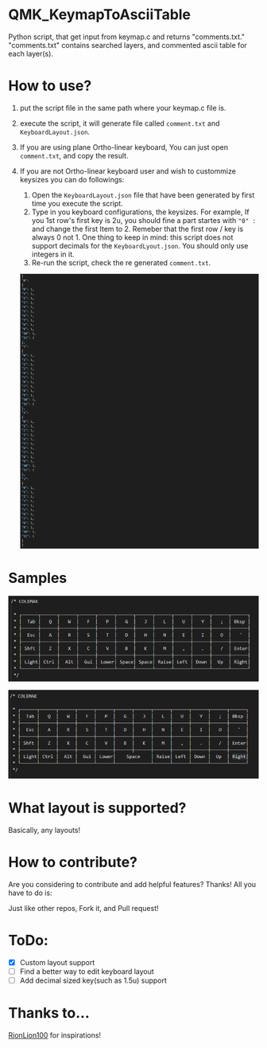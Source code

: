 # QMK_KeymapToAsciiTable
Python script, that get input from keymap.c and returns "comments.txt." "comments.txt" contains searched layers, and commented ascii table for each layer(s).


# How to use?
1. put the script file in the same path where your keymap.c file is.
2. execute the script, it will generate file called `comment.txt` and `KeyboardLayout.json`.
3. If you are using plane Ortho-linear keyboard, You can just open `comment.txt`, and copy the result.
4. If you are not Ortho-linear keyboard user and wish to custommize keysizes you can do followings:

    1. Open the `KeyboardLayout.json` file that have been generated by first time you execute the script.
    2. Type in you keyboard configurations, the keysizes. For example, If you 1st row's first key is 2u, you should fine a part startes with `"0" : ` and change the first Item to 2. Remeber that the first row / key is always 0 not 1. One thing to keep in mind: this script does not support decimals for the `KeyboardLyout.json`. You should only use integers in it.
    3. Re-run the script, check the re generated `comment.txt`.

    ![Structure of `KeyboardLayout.json`](/Images/StructureOfKeyboardLayout.PNG)



# Samples

![Sample 1](/Images/Sample_1.PNG)

![Sample 2](/Images/Sample_2.PNG)


# What layout is supported?
Basically, any layouts! 

# How to contribute?
Are you considering to contribute and add helpful features? 
Thanks! All you have to do is:

Just like other repos,
Fork it, and Pull request!

# ToDo:

- [x] Custom layout support
- [ ] Find a better way to edit keyboard layout
- [ ] Add decimal sized key(such as 1.5u) support

# Thanks to...

[RionLion100](https://github.com/Rionlion100) for inspirations!